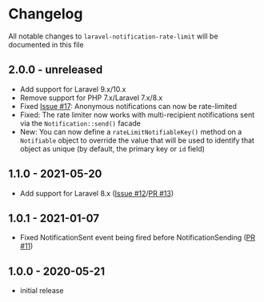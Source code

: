 # Changelog

All notable changes to `laravel-notification-rate-limit` will be documented in this file

## 2.0.0 - unreleased

- Add support for Laravel 9.x/10.x
- Remove support for PHP 7.x/Laravel 7.x/8.x
- Fixed [Issue #17](https://github.com/jamesmills/laravel-notification-rate-limit/issues/17): Anonymous notifications can now be rate-limited
- Fixed: The rate limiter now works with multi-recipient notifications sent via the `Notification::send()` facade
- New: You can now define a `rateLimitNotifiableKey()` method on a `Notifiable` object to override the value that will be used to identify that object as unique (by default, the primary key or `id` field)

## 1.1.0 - 2021-05-20

- Add support for Laravel 8.x ([Issue #12](https://github.com/jamesmills/laravel-notification-rate-limit/issues/12)/[PR #13](https://github.com/jamesmills/laravel-notification-rate-limit/pull/13))

## 1.0.1 - 2021-01-07

- Fixed NotificationSent event being fired before NotificationSending ([PR #11](https://github.com/jamesmills/laravel-notification-rate-limit/pull/11))

## 1.0.0 - 2020-05-21

- initial release
